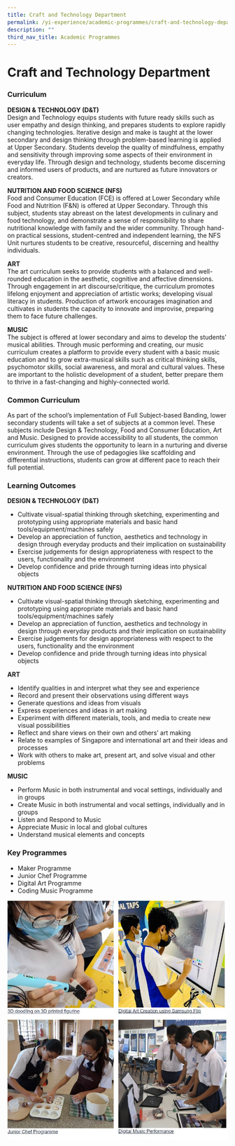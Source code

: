 ```yaml
---
title: Craft and Technology Department
permalink: /yi-experience/academic-programmes/craft-and-technology-department/
description: ""
third_nav_title: Academic Programmes
---
```

# **Craft and Technology Department**

### Curriculum

**DESIGN & TECHNOLOGY (D&T)**    
Design and Technology equips students with future ready skills such as user empathy and design thinking, and prepares students to explore rapidly changing technologies. Iterative design and make is taught at the lower secondary and design thinking through problem-based learning is applied at Upper Secondary. Students develop the quality of mindfulness, empathy and sensitivity through improving some aspects of their environment in everyday life. Through design and technology, students become discerning and informed users of products, and are nurtured as future innovators or creators.

**NUTRITION AND FOOD SCIENCE (NFS)**    
Food and Consumer Education (FCE) is offered at Lower Secondary while Food and Nutrition (F&N) is offered at Upper Secondary. Through this subject, students stay abreast on the latest developments in culinary and food technology, and demonstrate a sense of responsibility to share nutritional knowledge with family and the wider community. Through hand-on practical sessions, student-centred and independent learning, the NFS Unit nurtures students to be creative, resourceful, discerning and healthy individuals.

**ART**   
The art curriculum seeks to provide students with a balanced and well-rounded education in the aesthetic, cognitive and affective dimensions. Through engagement in art discourse/critique, the curriculum promotes lifelong enjoyment and appreciation of artistic works; developing visual literacy in students. Production of artwork encourages imagination and cultivates in students the capacity to innovate and improvise, preparing them to face future challenges.

**MUSIC**   
The subject is offered at lower secondary and aims to develop the students’ musical abilities. Through music performing and creating, our music curriculum creates a platform to provide every student with a basic music education and to grow extra-musical skills such as critical thinking skills, psychomotor skills, social awareness, and moral and cultural values. These are important to the holistic development of a student, better prepare them to thrive in a fast-changing and highly-connected world.

### Common Curriculum

As part of the school’s implementation of Full Subject-based Banding, lower secondary students will take a set of subjects at a common level. These subjects include Design & Technology, Food and Consumer Education, Art and Music. Designed to provide accessibility to all students, the common curriculum gives students the opportunity to learn in a nurturing and diverse environment. Through the use of pedagogies like scaffolding and differential instructions, students can grow at different pace to reach their full potential.

### Learning Outcomes

**DESIGN & TECHNOLOGY (D&T)**   
*   Cultivate visual-spatial thinking through sketching, experimenting and prototyping using appropriate materials and basic hand tools/equipment/machines safely
*   Develop an appreciation of function, aesthetics and technology in design through everyday products and their implication on sustainability
*   Exercise judgements for design appropriateness with respect to the users, functionality and the environment
*   Develop confidence and pride through turning ideas into physical objects

**NUTRITION AND FOOD SCIENCE (NFS)**   
*   Cultivate visual-spatial thinking through sketching, experimenting and prototyping using appropriate materials and basic hand tools/equipment/machines safely
*   Develop an appreciation of function, aesthetics and technology in design through everyday products and their implication on sustainability
*   Exercise judgements for design appropriateness with respect to the users, functionality and the environment
*   Develop confidence and pride through turning ideas into physical objects

**ART**   
*   Identify qualities in and interpret what they see and experience
*   Record and present their observations using different ways
*   Generate questions and ideas from visuals
*   Express experiences and ideas in art making
*   Experiment with different materials, tools, and media to create new visual possibilities
*   Reflect and share views on their own and others’ art making
*   Relate to examples of Singapore and international art and their ideas and processes
*   Work with others to make art, present art, and solve visual and other problems

**MUSIC**   
*   Perform Music in both instrumental and vocal settings, individually and in groups
*   Create Music in both instrumental and vocal settings, individually and in groups
*   Listen and Respond to Music
*   Appreciate Music in local and global cultures
*   Understand musical elements and concepts

### Key Programmes

*   Maker Programme
*   Junior Chef Programme
*   Digital Art Programme
*   Coding Music Programme

![](/images/C&T.jpg)